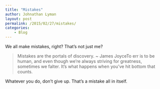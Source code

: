 ```yaml
---
title: "Mistakes"
author: Johnathan Lyman
layout: post
permalink: /2015/02/27/mistakes/
categories:
    - Blog
---
```


We all make mistakes, right? That’s not just me?

> Mistakes are the portals of discovery. ~ James JoyceTo err is to be human, and even though we’re always striving for greatness, sometimes we falter. It’s what happens when you’ve hit bottom that counts.

Whatever you do, don’t give up. That’s a mistake all in itself.

